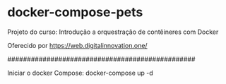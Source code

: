 # docker-compose-pets

Projeto do curso: Introdução a orquestração de contêineres com Docker

Oferecido por https://web.digitalinnovation.one/

################################################

Iniciar o docker Compose: docker-compose up -d
